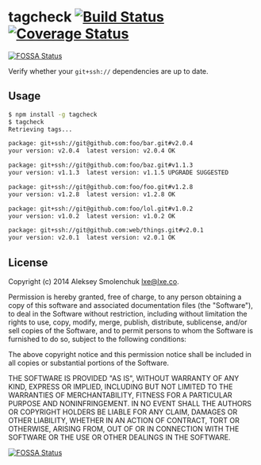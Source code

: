 # tagcheck [![Build Status](https://travis-ci.org/lxe/tagcheck.svg?branch=master)](https://travis-ci.org/lxe/tagcheck) [![Coverage Status](https://coveralls.io/repos/lxe/tagcheck/badge.png)](https://coveralls.io/r/lxe/tagcheck)
[![FOSSA Status](https://app.fossa.io/api/projects/git%2Bgithub.com%2Flxe%2Ftagcheck.svg?type=shield)](https://app.fossa.io/projects/git%2Bgithub.com%2Flxe%2Ftagcheck?ref=badge_shield)

Verify whether your `git+ssh://` dependencies are up to date.

## Usage

```bash
$ npm install -g tagcheck
$ tagcheck
Retrieving tags...

package: git+ssh://git@github.com:foo/bar.git#v2.0.4
your version: v2.0.4  latest version: v2.0.4 OK

package: git+ssh://git@github.com:foo/baz.git#v1.1.3
your version: v1.1.3  latest version: v1.1.5 UPGRADE SUGGESTED

package: git+ssh://git@github.com:foo/foo.git#v1.2.8
your version: v1.2.8  latest version: v1.2.8 OK

package: git+ssh://git@github.com:foo/lol.git#v1.0.2
your version: v1.0.2  latest version: v1.0.2 OK

package: git+ssh://git@github.com:web/things.git#v2.0.1
your version: v2.0.1  latest version: v2.0.1 OK
```

## License

Copyright (c) 2014 Aleksey Smolenchuk <lxe@lxe.co>.

Permission is hereby granted, free of charge, to any person obtaining a copy
of this software and associated documentation files (the "Software"), to deal
in the Software without restriction, including without limitation the rights
to use, copy, modify, merge, publish, distribute, sublicense, and/or sell
copies of the Software, and to permit persons to whom the Software is
furnished to do so, subject to the following conditions:

The above copyright notice and this permission notice shall be included in
all copies or substantial portions of the Software.

THE SOFTWARE IS PROVIDED "AS IS", WITHOUT WARRANTY OF ANY KIND, EXPRESS OR
IMPLIED, INCLUDING BUT NOT LIMITED TO THE WARRANTIES OF MERCHANTABILITY,
FITNESS FOR A PARTICULAR PURPOSE AND NONINFRINGEMENT. IN NO EVENT SHALL THE
AUTHORS OR COPYRIGHT HOLDERS BE LIABLE FOR ANY CLAIM, DAMAGES OR OTHER
LIABILITY, WHETHER IN AN ACTION OF CONTRACT, TORT OR OTHERWISE, ARISING FROM,
OUT OF OR IN CONNECTION WITH THE SOFTWARE OR THE USE OR OTHER DEALINGS IN
THE SOFTWARE.


[![FOSSA Status](https://app.fossa.io/api/projects/git%2Bgithub.com%2Flxe%2Ftagcheck.svg?type=large)](https://app.fossa.io/projects/git%2Bgithub.com%2Flxe%2Ftagcheck?ref=badge_large)